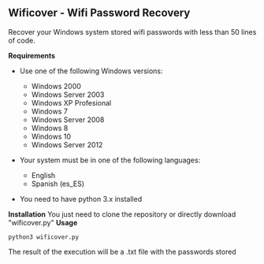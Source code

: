 ## Wificover - Wifi Password Recovery
Recover your Windows system stored wifi passwords with less than 50 lines of code.

**Requirements**
* Use one of the following Windows versions:
    * Windows 2000
    * Windows Server 2003
    * Windows XP Profesional
    * Windows 7
    * Windows Server 2008
    * Windows 8
    * Windows 10
    * Windows Server 2012

* Your system must be in one of the following languages:
    * English
    * Spanish (es_ES)

* You need to have python 3.x installed


**Installation**
You just need to clone the repository or directly download "wificover.py"
**Usage**
```
python3 wificover.py
```

The result of the execution will be a .txt file with the passwords stored